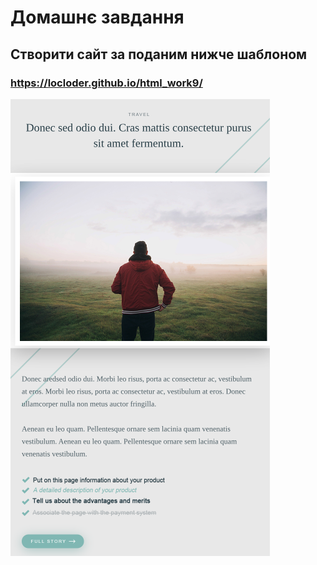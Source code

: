 # Домашнє завдання
## Створити сайт за поданим нижче шаблоном
### https://locloder.github.io/html_work9/
![image](https://github.com/locloder/html_work9/blob/main/Source/shablon.png)
